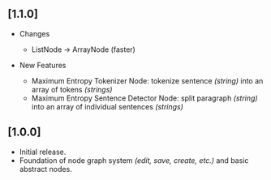 ## [1.1.0]

- Changes
  - ListNode -> ArrayNode (faster)

- New Features
  - Maximum Entropy Tokenizer Node: tokenize sentence *(string)* into an array of tokens *(strings)*
  - Maximum Entropy Sentence Detector Node: split paragraph *(string)* into an array of individual sentences *(strings)*

## [1.0.0]

- Initial release.
- Foundation of node graph system *(edit, save, create, etc.)* and basic abstract nodes.